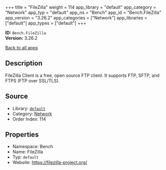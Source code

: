 ﻿+++
title = "FileZilla"
weight = 114
app_library = "default"
app_category = "Network"
app_typ = "default"
app_ns = "Bench"
app_id = "Bench.FileZilla"
app_version = "3.26.2"
app_categories = ["Network"]
app_libraries = ["default"]
app_types = ["default"]
+++

**ID:** `Bench.FileZilla`  
**Version:** 3.26.2  
<!--more-->

[Back to all apps](/apps/)

## Description
FileZilla Client is a free, open source FTP client. It supports FTP, SFTP, and FTPS (FTP over SSL/TLS).

## Source

* Library: [`default`](/app_libraries/default)
* Category: [Network](/app_categories/network)
* Order Index: 114

## Properties

* Namespace: Bench
* Name: FileZilla
* Typ: `default`
* Website: <https://filezilla-project.org/>

